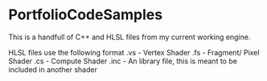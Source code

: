 # PortfolioCodeSamples


This is a handfull of C++ and HLSL files from my current working engine.

HLSL files use the following format
.vs - Vertex Shader
.fs - Fragment/ Pixel Shader
.cs - Compute Shader
.inc - An library file, this is meant to be included in another shader